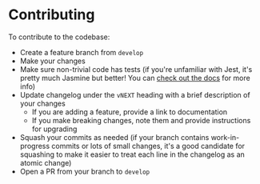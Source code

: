 # Contributing

To contribute to the codebase:

- Create a feature branch from `develop`
- Make your changes
- Make sure non-trivial code has tests (if you're unfamiliar with Jest, it's pretty much Jasmine but better! You can [check out the docs](http://facebook.github.io/jest/docs/en/getting-started.html) for more info)
- Update changelog under the `vNEXT` heading with a brief description of your changes
  - If you are adding a feature, provide a link to documentation
  - If you make breaking changes, note them and provide instructions for upgrading
- Squash your commits as needed (if your branch contains work-in-progress commits or lots of small changes, it's a good candidate for squashing to make it easier to treat each line in the changelog as an atomic change)
- Open a PR from your branch to `develop`

